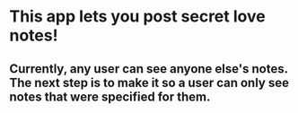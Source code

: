 # This app lets you post secret love notes!
## Currently, any user can see anyone else's notes. The next step is to make it so a user can only see notes that were specified for them.